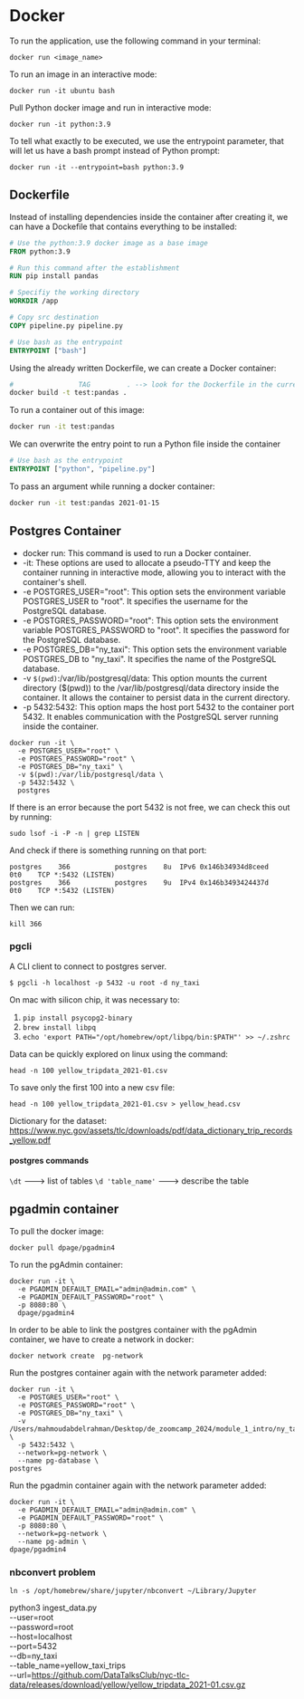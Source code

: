 # Docker
To run the application, use the following command in your terminal:

```shell
docker run <image_name>
```

To run an image in an interactive mode:

```shell
docker run -it ubuntu bash
```

Pull Python docker image and run in interactive mode:

```shell
docker run -it python:3.9 
```

To tell what exactly to be executed, we use the entrypoint parameter, that will let us have a bash prompt instead of Python prompt:

```shell
docker run -it --entrypoint=bash python:3.9
```

## Dockerfile
Instead of installing dependencies inside the container after creating it, we can have a Dockefile that contains everything to be installed:

```dockerfile
# Use the python:3.9 docker image as a base image
FROM python:3.9

# Run this command after the establishment
RUN pip install pandas 

# Specifiy the working directory
WORKDIR /app

# Copy src destination
COPY pipeline.py pipeline.py

# Use bash as the entrypoint
ENTRYPOINT ["bash"]
````

Using the already written Dockerfile, we can create a Docker container:
```bash
#                TAG         . --> look for the Dockerfile in the current directory
docker build -t test:pandas .
```

To run a container out of this image:
```bash
docker run -it test:pandas
```

We can overwrite the entry point to run a Python file inside the container
```dockerfile
# Use bash as the entrypoint
ENTRYPOINT ["python", "pipeline.py"]
````

To pass an argument while running a docker container:
```bash
docker run -it test:pandas 2021-01-15
```

## Postgres Container
- docker run: This command is used to run a Docker container.
- -it: These options are used to allocate a pseudo-TTY and keep the container running in interactive mode, allowing you to interact with the container's shell.
- -e POSTGRES_USER="root": This option sets the environment variable POSTGRES_USER to "root". It specifies the username for the PostgreSQL database.
- -e POSTGRES_PASSWORD="root": This option sets the environment variable POSTGRES_PASSWORD to "root". It specifies the password for the PostgreSQL database.
- -e POSTGRES_DB="ny_taxi": This option sets the environment variable POSTGRES_DB to "ny_taxi". It specifies the name of the PostgreSQL database.
- -v `$(pwd)`:/var/lib/postgresql/data: This option mounts the current directory ($(pwd)) to the /var/lib/postgresql/data directory inside the container. It allows the container to persist data in the current directory.
- -p 5432:5432: This option maps the host port 5432 to the container port 5432. It enables communication with the PostgreSQL server running inside the container.

```shell
docker run -it \
  -e POSTGRES_USER="root" \
  -e POSTGRES_PASSWORD="root" \
  -e POSTGRES_DB="ny_taxi" \
  -v $(pwd):/var/lib/postgresql/data \
  -p 5432:5432 \
  postgres
```
If there is an error because the port 5432 is not free, we can check this out by running:
```shell
sudo lsof -i -P -n | grep LISTEN
```

And check if there is something running on that port:
```
postgres    366           postgres    8u  IPv6 0x146b34934d8ceed      0t0    TCP *:5432 (LISTEN)
postgres    366           postgres    9u  IPv4 0x146b3493424437d      0t0    TCP *:5432 (LISTEN)
````

Then we can run:
```shell
kill 366
```

### pgcli
A CLI client to connect to postgres server. 

```shell
$ pgcli -h localhost -p 5432 -u root -d ny_taxi
```

On mac with silicon chip, it was necessary to:  
1. ```pip install psycopg2-binary ```
2. ```brew install libpq```
3. ```echo 'export PATH="/opt/homebrew/opt/libpq/bin:$PATH"' >> ~/.zshrc```


Data can be quickly explored on linux using the command:
```shell
head -n 100 yellow_tripdata_2021-01.csv
```

To save only the first 100 into a new csv file:
```shell
head -n 100 yellow_tripdata_2021-01.csv > yellow_head.csv
```

Dictionary for the dataset:
https://www.nyc.gov/assets/tlc/downloads/pdf/data_dictionary_trip_records_yellow.pdf
#### postgres commands
``` \dt ``` ---> list of tables
``` \d 'table_name' ``` ---> describe the table

## pgadmin container
To pull the docker image:
```shell
docker pull dpage/pgadmin4
```

To run the pgAdmin container:
```shell
docker run -it \
  -e PGADMIN_DEFAULT_EMAIL="admin@admin.com" \
  -e PGADMIN_DEFAULT_PASSWORD="root" \
  -p 8080:80 \
  dpage/pgadmin4
```

In order to be able to link the postgres container with the pgAdmin container, we have to create a network in docker:
```shell
docker network create  pg-network
```

Run the postgres container again with the network parameter added:

```shell
docker run -it \
  -e POSTGRES_USER="root" \
  -e POSTGRES_PASSWORD="root" \
  -e POSTGRES_DB="ny_taxi" \
  -v /Users/mahmoudabdelrahman/Desktop/de_zoomcamp_2024/module_1_intro/ny_taxi_postgres_data:/var/lib/postgresql/data \
  -p 5432:5432 \
  --network=pg-network \
  --name pg-database \
postgres
```

Run the pgadmin container again with the network parameter added:
```shell
docker run -it \
  -e PGADMIN_DEFAULT_EMAIL="admin@admin.com" \
  -e PGADMIN_DEFAULT_PASSWORD="root" \
  -p 8080:80 \
  --network=pg-network \
  --name pg-admin \
dpage/pgadmin4
```

### nbconvert problem
```shell
ln -s /opt/homebrew/share/jupyter/nbconvert ~/Library/Jupyter
```

python3 ingest_data.py \
    --user=root \
    --password=root \
    --host=localhost \
    --port=5432 \
    --db=ny_taxi \
    --table_name=yellow_taxi_trips \
    --url=https://github.com/DataTalksClub/nyc-tlc-data/releases/download/yellow/yellow_tripdata_2021-01.csv.gz